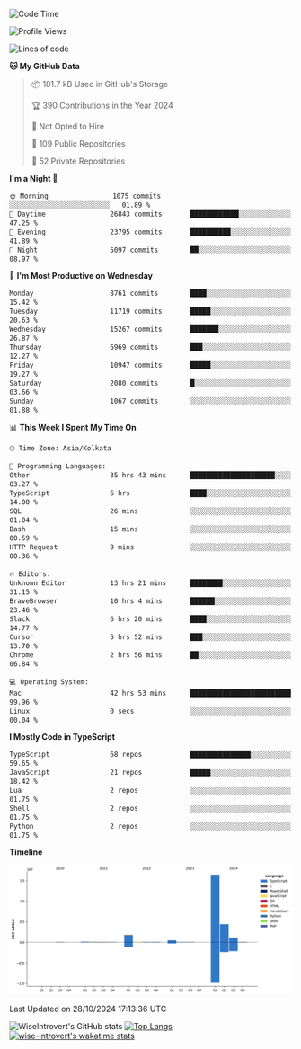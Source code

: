 <!--START_SECTION:waka-->
![Code Time](http://img.shields.io/badge/Code%20Time-1%2C749%20hrs%2057%20mins-blue)

![Profile Views](http://img.shields.io/badge/Profile%20Views-0-blue)

![Lines of code](https://img.shields.io/badge/From%20Hello%20World%20I%27ve%20Written-24.9%20million%20lines%20of%20code-blue)

**🐱 My GitHub Data** 

> 📦 181.7 kB Used in GitHub's Storage 
 > 
> 🏆 390 Contributions in the Year 2024
 > 
> 🚫 Not Opted to Hire
 > 
> 📜 109 Public Repositories 
 > 
> 🔑 52 Private Repositories 
 > 
**I'm a Night 🦉** 

```text
🌞 Morning                1075 commits        ░░░░░░░░░░░░░░░░░░░░░░░░░   01.89 % 
🌆 Daytime                26843 commits       ████████████░░░░░░░░░░░░░   47.25 % 
🌃 Evening                23795 commits       ██████████░░░░░░░░░░░░░░░   41.89 % 
🌙 Night                  5097 commits        ██░░░░░░░░░░░░░░░░░░░░░░░   08.97 % 
```
📅 **I'm Most Productive on Wednesday** 

```text
Monday                   8761 commits        ████░░░░░░░░░░░░░░░░░░░░░   15.42 % 
Tuesday                  11719 commits       █████░░░░░░░░░░░░░░░░░░░░   20.63 % 
Wednesday                15267 commits       ███████░░░░░░░░░░░░░░░░░░   26.87 % 
Thursday                 6969 commits        ███░░░░░░░░░░░░░░░░░░░░░░   12.27 % 
Friday                   10947 commits       █████░░░░░░░░░░░░░░░░░░░░   19.27 % 
Saturday                 2080 commits        █░░░░░░░░░░░░░░░░░░░░░░░░   03.66 % 
Sunday                   1067 commits        ░░░░░░░░░░░░░░░░░░░░░░░░░   01.88 % 
```


📊 **This Week I Spent My Time On** 

```text
🕑︎ Time Zone: Asia/Kolkata

💬 Programming Languages: 
Other                    35 hrs 43 mins      █████████████████████░░░░   83.27 % 
TypeScript               6 hrs               ████░░░░░░░░░░░░░░░░░░░░░   14.00 % 
SQL                      26 mins             ░░░░░░░░░░░░░░░░░░░░░░░░░   01.04 % 
Bash                     15 mins             ░░░░░░░░░░░░░░░░░░░░░░░░░   00.59 % 
HTTP Request             9 mins              ░░░░░░░░░░░░░░░░░░░░░░░░░   00.36 % 

🔥 Editors: 
Unknown Editor           13 hrs 21 mins      ████████░░░░░░░░░░░░░░░░░   31.15 % 
BraveBrowser             10 hrs 4 mins       ██████░░░░░░░░░░░░░░░░░░░   23.46 % 
Slack                    6 hrs 20 mins       ████░░░░░░░░░░░░░░░░░░░░░   14.77 % 
Cursor                   5 hrs 52 mins       ███░░░░░░░░░░░░░░░░░░░░░░   13.70 % 
Chrome                   2 hrs 56 mins       ██░░░░░░░░░░░░░░░░░░░░░░░   06.84 % 

💻 Operating System: 
Mac                      42 hrs 53 mins      █████████████████████████   99.96 % 
Linux                    0 secs              ░░░░░░░░░░░░░░░░░░░░░░░░░   00.04 % 
```

**I Mostly Code in TypeScript** 

```text
TypeScript               68 repos            ███████████████░░░░░░░░░░   59.65 % 
JavaScript               21 repos            █████░░░░░░░░░░░░░░░░░░░░   18.42 % 
Lua                      2 repos             ░░░░░░░░░░░░░░░░░░░░░░░░░   01.75 % 
Shell                    2 repos             ░░░░░░░░░░░░░░░░░░░░░░░░░   01.75 % 
Python                   2 repos             ░░░░░░░░░░░░░░░░░░░░░░░░░   01.75 % 
```



**Timeline**

![Lines of Code chart](https://raw.githubusercontent.com/wise-introvert/wise-introvert/master/assets/bar_graph.png)


 Last Updated on 28/10/2024 17:13:36 UTC
<!--END_SECTION:waka-->

![WiseIntrovert's GitHub stats](https://github-readme-stats.vercel.app/api?username=wise-introvert&count_private=true&show_icons=true)
[![Top Langs](https://github-readme-stats.vercel.app/api/top-langs/?username=wise-introvert&langs_count=10)](https://github.com/anuraghazra/github-readme-stats)
[![wise-introvert's wakatime stats](https://github-readme-stats.vercel.app/api/wakatime?username=wiseintrovert)](https://github.com/anuraghazra/github-readme-stats)
